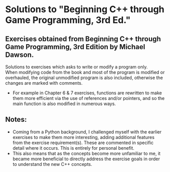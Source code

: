 # Solutions to "Beginning C++ through Game Programming, 3rd Ed."
## Exercises obtained from Beginning C++ through Game Programming, 3rd Edition by Michael Dawson.  
Solutions to exercises which asks to write or modify a program only.  
When modifying code from the book and most of the program is modified or overhauled, the original unmodified program is also included, otherwise the changes are marked with comments.  
- For example in Chapter 6 & 7 exercises, functions are rewritten to make them more efficient via the use of references and/or pointers, and so the main function is also modified in numerous ways.

## Notes:
- Coming from a Python background, I challenged myself with the earlier exercises to make them more interesting, adding additional features from the exercise requirement(s). These are commented in specific detail where it occurs. This is entirely for personal benefit.
- This also means that as the concepts become more unfamiliar to me, it became more beneficial to directly address the exercise goals in order to understand the new C++ concepts.